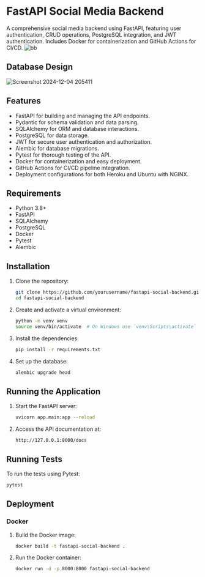 # FastAPI Social Media Backend

A comprehensive social media backend using FastAPI, featuring user authentication, CRUD operations, PostgreSQL integration, and JWT authentication. Includes Docker for containerization and GitHub Actions for CI/CD.
![bb](https://github.com/user-attachments/assets/f349d276-f57b-438f-ae52-1108c6b7943c)


## Database Design
![Screenshot 2024-12-04 205411](https://github.com/user-attachments/assets/2c7ff675-783d-4d31-899a-24f90bb7381d)

## Features

- FastAPI for building and managing the API endpoints.
- Pydantic for schema validation and data parsing.
- SQLAlchemy for ORM and database interactions.
- PostgreSQL for data storage.
- JWT for secure user authentication and authorization.
- Alembic for database migrations.
- Pytest for thorough testing of the API.
- Docker for containerization and easy deployment.
- GitHub Actions for CI/CD pipeline integration.
- Deployment configurations for both Heroku and Ubuntu with NGINX.

## Requirements

- Python 3.8+
- FastAPI
- SQLAlchemy
- PostgreSQL
- Docker
- Pytest
- Alembic

## Installation

1. Clone the repository:
   ```bash
   git clone https://github.com/yourusername/fastapi-social-backend.git
   cd fastapi-social-backend
   ```

2. Create and activate a virtual environment:
   ```bash
   python -m venv venv
   source venv/bin/activate  # On Windows use `venv\Scripts\activate`
   ```

3. Install the dependencies:
   ```bash
   pip install -r requirements.txt
   ```

4. Set up the database:
   ```bash
   alembic upgrade head
   ```

## Running the Application

1. Start the FastAPI server:
   ```bash
   uvicorn app.main:app --reload
   ```

2. Access the API documentation at:
   ```
   http://127.0.0.1:8000/docs
   ```

## Running Tests

To run the tests using Pytest:
```bash
pytest
```

## Deployment

### Docker

1. Build the Docker image:
   ```bash
   docker build -t fastapi-social-backend .
   ```

2. Run the Docker container:
   ```bash
   docker run -d -p 8000:8000 fastapi-social-backend
   ```


